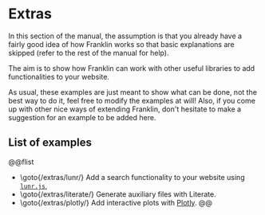 # Extras

In this section of the manual, the assumption is that you already have a fairly good idea of how Franklin works so that basic explanations are skipped (refer to the rest of the  manual for help).

The aim is to show how Franklin can work with other useful libraries to add  functionalities to  your website.

As usual, these examples are just meant to show what can be done, not the best way to do it, feel free to  modify  the  examples at will!
Also, if you come up with other nice ways of extending Franklin, don't hesitate to make a suggestion for an example to  be added here.

## List of examples

@@flist
* \goto{/extras/lunr/} Add a search functionality to your website using [`lunr.js`](https://lunrjs.com/),
* \goto{/extras/literate/} Generate auxiliary files with Literate.
* \goto{/extras/plotly/} Add interactive plots with [Plotly](https://plot.ly/javascript/).
@@
